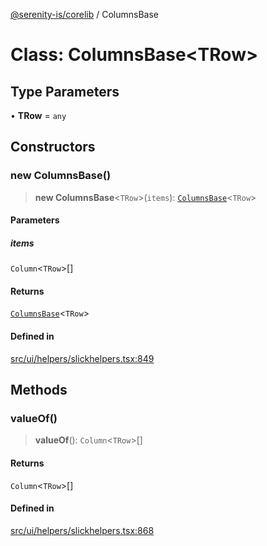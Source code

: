 [@serenity-is/corelib](../README.md) / ColumnsBase

# Class: ColumnsBase\<TRow\>

## Type Parameters

• **TRow** = `any`

## Constructors

### new ColumnsBase()

> **new ColumnsBase**\<`TRow`\>(`items`): [`ColumnsBase`](ColumnsBase.md)\<`TRow`\>

#### Parameters

##### items

`Column`\<`TRow`\>[]

#### Returns

[`ColumnsBase`](ColumnsBase.md)\<`TRow`\>

#### Defined in

[src/ui/helpers/slickhelpers.tsx:849](https://github.com/serenity-is/serenity/blob/master/packages/corelib/src/ui/helpers/slickhelpers.tsx#L849)

## Methods

### valueOf()

> **valueOf**(): `Column`\<`TRow`\>[]

#### Returns

`Column`\<`TRow`\>[]

#### Defined in

[src/ui/helpers/slickhelpers.tsx:868](https://github.com/serenity-is/serenity/blob/master/packages/corelib/src/ui/helpers/slickhelpers.tsx#L868)
